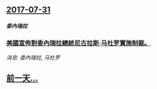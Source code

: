 ## [2017-07-31](/news/2017/07/31/index.md)

##### 委內瑞拉
### [美國宣佈對委內瑞拉總統尼古拉斯·马杜罗實施制裁。 ](/news/2017/07/31/美國宣佈對委內瑞拉總統尼古拉斯-马杜罗實施制裁.md)
_消息: 委內瑞拉, 马杜罗_

## [前一天...](/news/2017/07/30/index.md)

